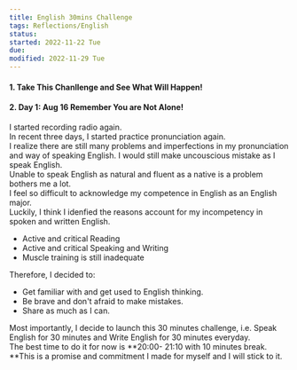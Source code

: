 ```yaml
---
title: English 30mins Challenge
tags: Reflections/English
status: 
started: 2022-11-22 Tue
due: 
modified: 2022-11-29 Tue
---
```

#### 1. Take This Chanllenge and See What Will Happen!
#### 2. Day 1: Aug 16 Remember You are Not Alone! 
I started recording radio again.  
In recent three days, I started practice pronunciation again.  
I realize there are still many problems and imperfections in my pronunciation and way of speaking English. I would still make uncouscious mistake as I speak English.  
Unable to speak English as natural and fluent as a native is a problem bothers me a lot.  
I feel so difficult to acknowledge my competence in English as an English major.  
Luckily, I think I idenfied the reasons account for my incompetency in spoken and written English. 

- Active and critical Reading
- Active and critical Speaking and Writing
- Muscle training is still inadequate

Therefore, I decided to:

- Get familiar with and get used to English thinking. 
- Be brave and don't afraid to make mistakes.
- Share as much as I can. 

Most importantly, I decide to launch this 30 minutes challenge, i.e. Speak English for 30 minutes and Write English for 30 minutes everyday.  
The best time to do it for now is **20:00- 21:10 with 10 minutes break. **This is a promise and commitment I made for myself and I will stick to it.

 

